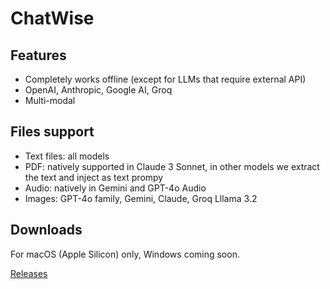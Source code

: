 # ChatWise

## Features

- Completely works offline (except for LLMs that require external API)
- OpenAI, Anthropic, Google AI, Groq
- Multi-modal

## Files support

- Text files: all models
- PDF: natively supported in Claude 3 Sonnet, in other models we extract the text and inject as text prompy
- Audio: natively in Gemini and GPT-4o Audio
- Images: GPT-4o family, Gemini, Claude, Groq Lllama 3.2

## Downloads

For macOS (Apple Silicon) only, Windows coming soon.

[Releases](https://github.com/egoist/chatwise-releases/releases)
